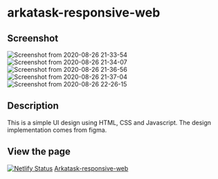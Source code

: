 # arkatask-responsive-web
## Screenshot
![Screenshot from 2020-08-26 21-33-54](https://user-images.githubusercontent.com/64463093/91319222-5606c500-e7e6-11ea-9164-3360a4955f0e.png)
![Screenshot from 2020-08-26 21-34-07](https://user-images.githubusercontent.com/64463093/91319368-8189af80-e7e6-11ea-9780-79d2b9a466fd.png)
![Screenshot from 2020-08-26 21-36-56](https://user-images.githubusercontent.com/64463093/91319610-c57cb480-e7e6-11ea-85b8-49a246e9f45e.png)
![Screenshot from 2020-08-26 21-37-04](https://user-images.githubusercontent.com/64463093/91319625-ca416880-e7e6-11ea-96ae-3d356d986400.png)
![Screenshot from 2020-08-26 22-26-15](https://user-images.githubusercontent.com/64463093/91323598-45a51900-e7eb-11ea-92f2-ff95a314a3d2.png)

## Description
This is a simple UI design using HTML, CSS and Javascript. The design implementation comes from figma.

## View the page
[![Netlify Status](https://api.netlify.com/api/v1/badges/d194b49c-5ee8-4d12-ab89-42e8c9cfbdad/deploy-status)](https://app.netlify.com/sites/arkatask-responsive-web/deploys)
[Arkatask-responsive-web](https://arkatask-responsive-web.netlify.app/)
